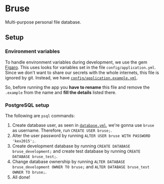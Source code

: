 # Bruse

Multi-purpose personal file database.

## Setup

### Environment variables

To handle environment variables during development, we use the gem
[Figaro](https://github.com/laserlemon/figaro/). This uses looks for variables
set in the file `config/application.yml`. Since we don't want to share our
secrets with the whole internets, this file is ignored by git. Instead, we have
[`config/application.example.yml`](config/application.example.yml).

So, before running the app you **have to rename** this file and remove the
`.example` from the name and **fill the details** listed there.

### PostgreSQL setup

The following are `psql` commands:

1. Create database user, as seen in [`database.yml`](config/database.yml), we're
gonna use `bruse` as username. Therefore, run `CREATE USER bruse;`.
2. Alter the user password by running `ALTER USER bruse WITH PASSWORD 'kex2015';`.
3. Create development database by running `CREATE DATABASE bruse_development;`
and create test database by running `CREATE DATABASE bruse_test;`.
4. Change database ownership by running `ALTER DATABASE bruse_development OWNER TO bruse;`
and `ALTER DATABASE bruse_test OWNER TO bruse;`.
5. All done!
